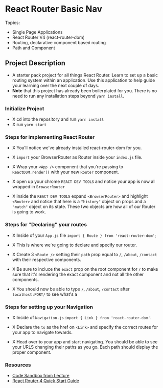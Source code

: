 # React Router Basic Nav

Topics:

* Single Page Applications
* React Router V4 (react-router-dom)
* Routing, declarative component based routing
* Path and Component

## Project Description

* A starter pack project for all things React Router. Learn to set up a basic routing system within an application. Use this application to help guide your learning over the next couple of days.
* **Note** that this project has already been boilerplated for you. There is no need to run any installation steps beyond `yarn install`.





### Initialize Project

* X cd into the repository and run `yarn install`
* X run `yarn start`

### Steps for implementing React Router

* X You'll notice we've already installed react-router-dom for you.

* X `import` your BrowserRouter as Router inside your `index.js` file.

* X  Wrap your `<App />` component that you're passing to `ReactDOM.render()` with your new `Router` component.

* X open up your chrome `REACT DEV TOOLS` and notice your app is now all wrapped in `BrowserRouter`

* X inside the `REACT DEV TOOLS` expand `<BrowserRouter>` and highlight `<Router>` and notice that here is a `"history"` object on props and a `"match"` object on its state. These two objects are how all of our Router is going to work. 






### Steps for "Declaring" your routes

* X Inside of your `App.js` file `import { Route } from 'react-router-dom';`

* X This is where we're going to declare and specify our router.

* X Create 3 `<Route />` setting their `path` prop equal to `/`, `/about`, `/contact` with their respective components.

* X Be sure to incluce the `exact` prop on the root component for `/` to make sure that it's rendering the exact component and not all the other components.

* X  You should now be able to type `/`, `/about`, `/contact` after `localhost:PORT/` to see what's a







### Steps for setting up your Navigation

* X Inside of `Navigation.js` `import { Link } from 'react-router-dom'`.

* X Declare the `to` as the href on `<Link>` and specify the correct routes for your app to navigate towards.

* X Head over to your app and start navigating. You should be able to see your URLS changing their paths as you go. Each path should display the proper component. 




### Resources

* [Code Sandbox from Lecture](https://codesandbox.io/s/n58oqgwmP)
* [React Router 4 Quick Start Guide](https://reacttraining.com/react-router/web/guides/quick-start)
